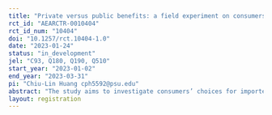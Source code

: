 ```yaml
---
title: "Private versus public benefits: a field experiment on consumers' willingness to pay for organic and local food. "
rct_id: "AEARCTR-0010404"
rct_id_num: "10404"
doi: "10.1257/rct.10404-1.0"
date: "2023-01-24"
status: "in_development"
jel: "C93, Q180, Q190, Q510"
start_year: "2023-01-02"
end_year: "2023-03-31"
pi: "Chiu-Lin Huang cph5592@psu.edu"
abstract: "The study aims to investigate consumers’ choices for imported organic and local food to help separate motivations based on perceived health and food-safety (private) benefits versus environmental (public) benefits. Specifically, we will conduct a field experiment in supermarkets and farmers’ markets in Taiwan to investigate how information on the private and public benefits of organic and local food respectively affect consumers’ willingness to pay for potatoes."
layout: registration
---
```


